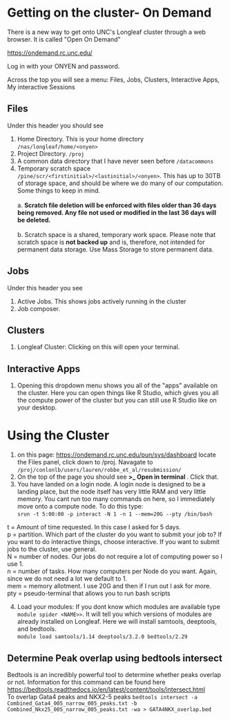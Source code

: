 
# Getting on the cluster- On Demand

There is a new way to get onto UNC's Longleaf cluster through a web browser. It is called "Open On Demand"

https://ondemand.rc.unc.edu/

Log in with your ONYEN and password.

Across the top you will see a menu: Files, Jobs, Clusters, Interactive Apps, My interactive Sessions
## Files
Under this header you should see
1. Home Directory. This is your home directory ```/nas/longleaf/home/<onyen>```
2. Project Directory. ```/proj``` 
3. A common data directory that I have never seen before ```/datacommons```
4. Temporary scratch space ```/pine/scr/<firstinitial>/<lastinitial>/<onyen>```. This has up to 30TB of storage space, and should be where we do many of our computation. Some things to keep in mind. <br><br>
  a. <b>Scratch file deletion will be enforced with files older than 36 days being removed. Any file not used or modified in the last 36 days will be deleted. </b><br><br>
  b. Scratch space is a shared, temporary work space. Please note that scratch space is <b>not backed up</b> and is, therefore, not intended for permanent data storage. Use Mass Storage to store permanent data.

## Jobs
Under this header you see
1. Active Jobs. This shows jobs actively running in the cluster
2. Job composer.

## Clusters
1. Longleaf Cluster: Clicking on this will open your terminal.

## Interactive Apps
1. Opening this dropdown menu shows you all of the "apps" available on the cluster. Here you can open things like R Studio, which gives you all the compute power of the cluster but you can still use R Studio like on your desktop.

# Using the Cluster
1. on this page: https://ondemand.rc.unc.edu/pun/sys/dashboard locate the Files panel, click down to /proj. Navagate to  ```/proj/conlonlb/users/lauren/robbe_et_al/resubmission/```
2. On the top of the page you should see <b>>_ Open in terminal </b> . Click that.
3. You have landed on a login node. A login node is designed to be a landing place, but the node itself has very little RAM and very little memory. You cant run too many commands on here, so I immediately move onto a compute node. To do this type: <br>
 ``` srun -t 5:00:00 -p interact -N 1 -n 1 --mem=20G --pty /bin/bash ``` <br>

 t = Amount of time requested. In this case I asked for 5 days. <br>
 p = partition. Which part of the cluster do you want to submit your job to? If you want to do interactive things, choose interactive. If you want to submit jobs to the cluster, use general. <br>
 N = number of nodes. Our jobs do not require a lot of computing power so I use 1. <br>
 n = number of tasks. How many computers per Node do you want. Again, since we do not need a lot we default to 1. <br>
 mem = memory allotment. I use 20G and then if I run out I ask for more. <br>
 pty = pseudo-terminal that allows you to run bash scripts <br>
 
4. Load your modules: If you dont know which modules are available type ```module spider <NAME>>```. It will tell you which versions of modules are already installed on Longleaf. Here we will install samtools, deeptools, and bedtools. <br> 
```module load samtools/1.14 deeptools/3.2.0 bedtools/2.29```

## Determine Peak overlap using bedtools intersect
Bedtools is an incredibly powerful tool to determine whether peaks overlap or not. Information for this command can be found here
https://bedtools.readthedocs.io/en/latest/content/tools/intersect.html
<br> To overlap Gata4 peaks and NKX2-5 peaks
```bedtools intersect -a Combined_Gata4_005_narrow_005_peaks.txt -b Combined_Nkx25_005_narrow_005_peaks.txt -wa > GATA4NKX_overlap.bed```

 
 
 
 
